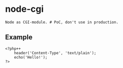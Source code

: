 # node-cgi

    Node as CGI-module. # PoC, don't use in production.

## Example

```php++
<?php++
    header('Content-Type', 'text/plain');
    echo('Hello!');
?>
